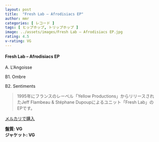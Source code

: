 ```yaml
---
layout: post
title:  "Fresh Lab – Afrodisiacs EP"
author: mmr
categories: [ レコード ]
tags: [ ヒップホップ, トリップホップ ]
image: ../assets/images/Fresh Lab – Afrodisiacs EP.jpg
rating: 4.5
v-rating: VG
---
```


#### Fresh Lab – Afrodisiacs EP

A. L'Angoisse

B1. Ombre

B2. Sentiments

> 1995年にフランスのレーベル「Yellow Productions」からリリースされたJeff Flambeau & Stéphane Dupoupによるユニット「Fresh Lab」のEPです。

[メルカリで購入](https://jp.mercari.com/item/m38141489136)

<div class="mt-4 mb-4 d-flex align-items-center">
<strong class="mr-1">盤質: VG</strong>
</div>
<div class="mt-4 mb-4 d-flex align-items-center">
<strong class="mr-1">ジャケット: VG</strong>
</div>

